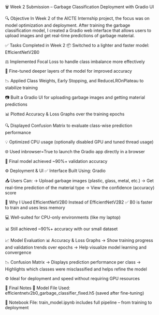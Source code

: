 🗑️ Week 2 Submission – Garbage Classification Deployment with Gradio UI


🔍 Objective
In Week 2 of the AICTE Internship project, the focus was on model optimization and deployment. After training the garbage classification model, I created a Gradio web interface that allows users to upload images and get real-time predictions of garbage material.

✅ Tasks Completed in Week 2
📦 Switched to a lighter and faster model: EfficientNetV2B0

⚖️ Implemented Focal Loss to handle class imbalance more effectively

🔁 Fine-tuned deeper layers of the model for improved accuracy

📉 Applied Class Weights, Early Stopping, and ReduceLROnPlateau to stabilize training

📷 Built a Gradio UI for uploading garbage images and getting material predictions

📊 Plotted Accuracy & Loss Graphs over the training epochs

🔍 Displayed Confusion Matrix to evaluate class-wise prediction performance

💡 Optimized CPU usage (optionally disabled GPU and tuned thread usage)

🌐 Used inbrowser=True to launch the Gradio app directly in a browser

🧪 Final model achieved ~90%+ validation accuracy

⚙️ Deployment & UI
✅ Interface Built Using: Gradio

📤 Users Can:
→ Upload garbage images (plastic, glass, metal, etc.)
→ Get real-time prediction of the material type
→ View the confidence (accuracy) score


🔁 Why I Used EfficientNetV2B0 Instead of EfficientNetV2B2
✅ B0 is faster to train and uses less memory

💻 Well-suited for CPU-only environments (like my laptop)

📊 Still achieved ~90%+ accuracy with our small dataset


📈 Model Evaluation
📊 Accuracy & Loss Graphs
→ Show training progress and validation trends over epochs
→ Help visualize model learning and convergence

📉 Confusion Matrix
→ Displays prediction performance per class
→ Highlights which classes were misclassified and helps refine the model


⚙️ Ideal for deployment and speed without requiring GPU resources


🧪 Final Notes
🔧 Model File Used:
efficientnetv2b0_garbage_classifier_fixed.h5 (saved after fine-tuning)

📓 Notebook File:
train_model.ipynb includes full pipeline – from training to deployment

